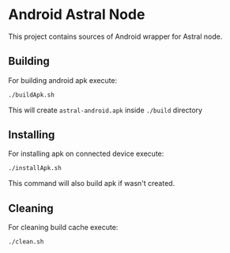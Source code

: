# Android Astral Node

This project contains sources of Android wrapper for Astral node.

## Building

For building android apk execute:
```sh
./buildApk.sh
```
This will create `astral-android.apk` inside `./build` directory

## Installing

For installing apk on connected device execute:
```sh
./installApk.sh
```
This command will also build apk if wasn't created.

## Cleaning

For cleaning build cache execute:

```sh
./clean.sh
```